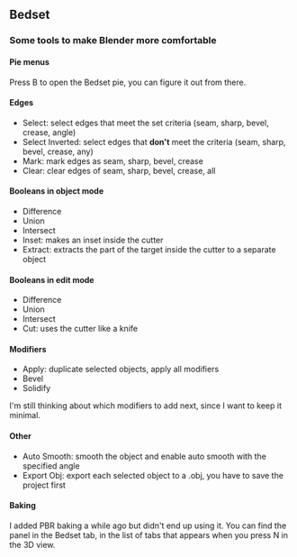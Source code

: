 ## Bedset

### Some tools to make Blender more comfortable

#### Pie menus
Press B to open the Bedset pie, you can figure it out from there.

#### Edges

* Select: select edges that meet the set criteria (seam, sharp, bevel, crease, angle)
* Select Inverted: select edges that **don't** meet the criteria (seam, sharp, bevel, crease, any)
* Mark: mark edges as seam, sharp, bevel, crease
* Clear: clear edges of seam, sharp, bevel, crease, all

#### Booleans in object mode

* Difference
* Union
* Intersect
* Inset: makes an inset inside the cutter
* Extract: extracts the part of the target inside the cutter to a separate object

#### Booleans in edit mode

* Difference
* Union
* Intersect
* Cut: uses the cutter like a knife

#### Modifiers

* Apply: duplicate selected objects, apply all modifiers
* Bevel
* Solidify

I'm still thinking about which modifiers to add next, since I want to keep it minimal.

#### Other

* Auto Smooth: smooth the object and enable auto smooth with the specified angle
* Export Obj: export each selected object to a .obj, you have to save the project first

#### Baking

I added PBR baking a while ago but didn't end up using it. You can find the panel in the Bedset tab, in the list of tabs that appears when you press N in the 3D view.
